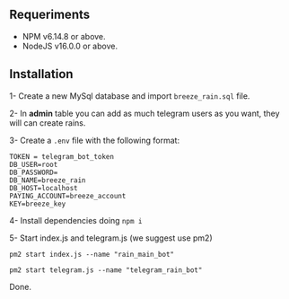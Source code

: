 ## Requeriments

- NPM v6.14.8 or above.
- NodeJS v16.0.0 or above.

## Installation

1- Create a new MySql database and import ```breeze_rain.sql``` file.

2- In <b>admin</b> table you can add as much telegram users as you want, they will can create rains.

3- Create a ```.env``` file with the following format:

```
TOKEN = telegram_bot_token
DB_USER=root 
DB_PASSWORD=
DB_NAME=breeze_rain
DB_HOST=localhost 
PAYING_ACCOUNT=breeze_account
KEY=breeze_key
```

4- Install dependencies doing ```npm i```

5- Start index.js and telegram.js (we suggest use pm2)

```
pm2 start index.js --name "rain_main_bot"

pm2 start telegram.js --name "telegram_rain_bot"
```

Done.
